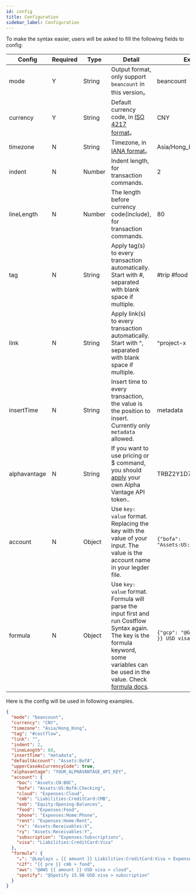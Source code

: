 ```yaml
---
id: config
title: Configuration
sidebar_label: Configuration
---
```


To make the syntax easier, users will be asked to fill the following fields to config:

| Config       | Required | Type   | Detail                                                                                                                                                                                                          | Example                                            |
| ------------ | -------- | ------ | --------------------------------------------------------------------------------------------------------------------------------------------------------------------------------------------------------------- | -------------------------------------------------- |
| mode         | Y        | String | Output format, only support `beancount` in this version。                                                                                                                                                       | beancount                                          |
| currency     | Y        | String | Default currency code, in [ISO 4217 format](https://en.wikipedia.org/wiki/ISO_4217)。                                                                                                                           | CNY                                                |
| timezone     | N        | String | Timezone, in [IANA format](https://www.iana.org/time-zones)。                                                                                                                                                   | Asia/Hong_Kong                                     |
| indent       | N        | Number | Indent length, for transaction commands.                                                                                                                                                                        | 2                                                  |
| lineLength   | N        | Number | The length before currency code(include), for transaction commands.                                                                                                                                             | 80                                                 |
| tag          | N        | String | Apply tag(s) to every transaction automatically. Start with #, separated with blank space if multiple.                                                                                                          | \#trip \#food                                      |
| link         | N        | String | Apply link(s) to every transaction automatically. Start with ^, separated with blank space if multiple.                                                                                                         | ^project-x                                         |
| insertTime   | N        | String | Insert time to every transaction, the value is the position to insert. Currently only `metadata` allowed.                                                                                                       | metadata                                           |
| alphavantage | N        | String | If you want to use pricing or \$ command, you should [apply](https://www.alphavantage.co/support/) your own Alpha Vantage API token..                                                                           | TRBZ2Y1D7TN0ZHFO                                   |
| account      | N        | Object | Use `key: value` format. Replacing the key with the value of your input. The value is the account name in your legder file.                                                                                     | `{"bofa": "Assets:US:BofA:Checking"}`              |
| formula      | N        | Object | Use `key: value` format. Formula will parse the input first and run Costflow Syntax again. The key is the formula keyword, some variables can be used in the value. Check [formula docs](/docs/syntax/formula). | `{"gcp": "@Google {{ amount }} USD visa > cloud"}` |

Here is the config will be used in following examples.

```json
{
  "mode": "beancount",
  "currency": "CNY",
  "timezone": "Asia/Hong_Kong",
  "tag": "#costflow",
  "link": "",
  "indent": 2,
  "lineLength": 60,
  "insertTime": "metadata",
  "defaultAccount": "Assets:BofA",
  "upperCaseAsCurrencyCode": true,
  "alphavantage": "YOUR_ALPHAVANTAGE_API_KEY",
  "account": {
    "boc": "Assets:CN:BOC",
    "bofa": "Assets:US:BofA:Checking",
    "cloud": "Expenses:Cloud",
    "cmb": "Liabilities:CreditCard:CMB",
    "eob": "Equity:Opening-Balances",
    "food": "Expenses:Food",
    "phone": "Expenses:Home:Phone",
    "rent": "Expenses:Home:Rent",
    "rx": "Assets:Receivables:X",
    "ry": "Assets:Receivables:Y",
    "subscription": "Expenses:Subscriptions",
    "visa": "Liabilities:CreditCard:Visa"
  },
  "formula": {
    "☕️": "@Leplays ☕️ {{ amount }} Liabilities:CreditCard:Visa > Expenses:Coffee",
    "c2f": "{{ pre }} cmb > food",
    "aws": "@AWS {{ amount }} USD visa > cloud",
    "spotify": "@Spotify 15.98 USD visa > subscription"
  }
}
```
